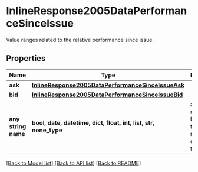 # InlineResponse2005DataPerformanceSinceIssue

Value ranges related to the relative performance since issue.

## Properties
Name | Type | Description | Notes
------------ | ------------- | ------------- | -------------
**ask** | [**InlineResponse2005DataPerformanceSinceIssueAsk**](InlineResponse2005DataPerformanceSinceIssueAsk.md) |  | [optional] 
**bid** | [**InlineResponse2005DataPerformanceSinceIssueBid**](InlineResponse2005DataPerformanceSinceIssueBid.md) |  | [optional] 
**any string name** | **bool, date, datetime, dict, float, int, list, str, none_type** | any string name can be used but the value must be the correct type | [optional]

[[Back to Model list]](../README.md#documentation-for-models) [[Back to API list]](../README.md#documentation-for-api-endpoints) [[Back to README]](../README.md)


